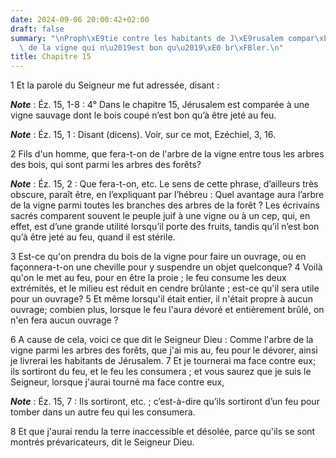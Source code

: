 ```yaml
---
date: 2024-09-06 20:00:42+02:00
draft: false
summary: "\nProph\xE9tie contre les habitants de J\xE9rusalem compar\xE9s au bois\
  \ de la vigne qui n\u2019est bon qu\u2019\xE0 br\xFBler.\n"
title: Chapitre 15
---
```





1 Et la parole du Seigneur me fut adressée, disant :

***Note*** :  Éz. 15, 1-8 : 4° Dans le chapitre 15, Jérusalem est comparée à une vigne sauvage dont le bois coupé n’est bon qu’à être jeté au feu.

***Note*** :  Éz. 15, 1 : Disant (dicens). Voir, sur ce mot, Ezéchiel, 3, 16.


2 Fils d'un homme, que fera-t-on de l'arbre de la vigne entre tous les arbres des bois, qui sont parmi les arbres des forêts?

***Note*** :  Éz. 15, 2 : Que fera-t-on, etc. Le sens de cette phrase, d’ailleurs très obscure, paraît être, en l’expliquant par l’hébreu : Quel avantage aura l’arbre de la vigne parmi toutes les branches des arbres de la forêt ? Les écrivains sacrés comparent souvent le peuple juif à une vigne ou à un cep, qui, en effet, est d’une grande utilité lorsqu’il porte des fruits, tandis qu’il n’est bon qu’à être jeté au feu, quand il est stérile.

3 Est-ce qu'on prendra du bois de la vigne pour faire un ouvrage, ou en façonnera-t-on une cheville pour y suspendre un objet quelconque? 4 Voilà qu'on le met au feu, pour en être la proie ; le feu consume les deux extrémités, et le milieu est réduit en cendre brûlante ; est-ce qu'il sera utile pour un ouvrage? 5 Et même lorsqu'il était entier, il n'était propre à aucun ouvrage; combien plus, lorsque le feu l'aura dévoré et entièrement brûlé, on n'en fera aucun ouvrage ?


6 A cause de cela, voici ce que dit le Seigneur Dieu : Comme l'arbre de la vigne parmi les arbres des forêts, que j'ai mis au, feu pour le dévorer, ainsi je livrerai les habitants de Jérusalem. 7 Et je tournerai ma face contre eux; ils sortiront du feu, et le feu les consumera ; et vous saurez que je suis le Seigneur, lorsque j'aurai tourné ma face contre eux,

***Note*** :  Éz. 15, 7 : Ils sortiront, etc. ; c’est-à-dire qu’ils sortiront d’un feu pour tomber dans un autre feu qui les consumera.

8 Et que j'aurai rendu la terre inaccessible et désolée, parce qu'ils se sont montrés prévaricateurs, dit le Seigneur Dieu.


